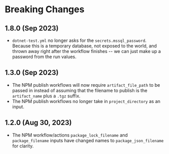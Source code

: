 # Breaking Changes

## 1.8.0 (Sep 2023)

- `dotnet-test.yml` no longer asks for the `secrets.mssql_password`.  Because this is a temporary database, not exposed to the world, and thrown away right after the workflow finishes -- we can just make up a password from the run values.

## 1.3.0 (Sep 2023)

- The NPM publish workflows will now require `artifact_file_path` to be passed in instead of assuming that the filename to publish is the `artifact_name` plus a `.tgz` suffix.
- The NPM publish workflows no longer take in `project_directory` as an input.

## 1.2.0 (Aug 30, 2023)

- The NPM workflow/actions `package_lock_filename` and `package_filename` inputs have changed names to `package_json_filename` for clarity.
